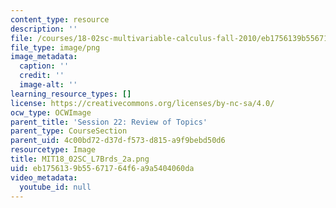 ```yaml
---
content_type: resource
description: ''
file: /courses/18-02sc-multivariable-calculus-fall-2010/eb1756139b55671764f6a9a5404060da_MIT18_02SC_L7Brds_2a.png
file_type: image/png
image_metadata:
  caption: ''
  credit: ''
  image-alt: ''
learning_resource_types: []
license: https://creativecommons.org/licenses/by-nc-sa/4.0/
ocw_type: OCWImage
parent_title: 'Session 22: Review of Topics'
parent_type: CourseSection
parent_uid: 4c00bd72-d37d-f573-d815-a9f9bebd50d6
resourcetype: Image
title: MIT18_02SC_L7Brds_2a.png
uid: eb175613-9b55-6717-64f6-a9a5404060da
video_metadata:
  youtube_id: null
---
```

